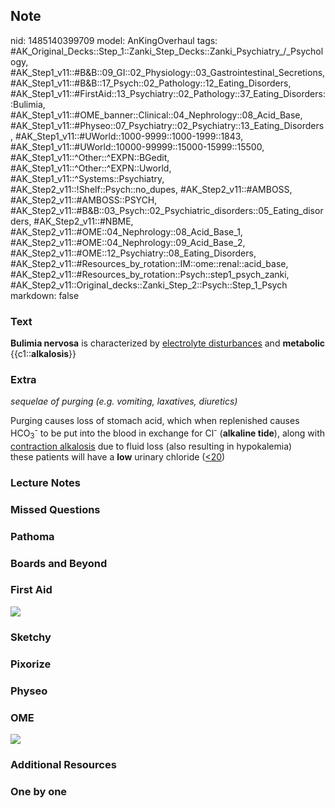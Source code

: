## Note
nid: 1485140399709
model: AnKingOverhaul
tags: #AK_Original_Decks::Step_1::Zanki_Step_Decks::Zanki_Psychiatry_/_Psychology, #AK_Step1_v11::#B&B::09_GI::02_Physiology::03_Gastrointestinal_Secretions, #AK_Step1_v11::#B&B::17_Psych::02_Pathology::12_Eating_Disorders, #AK_Step1_v11::#FirstAid::13_Psychiatry::02_Pathology::37_Eating_Disorders::Bulimia, #AK_Step1_v11::#OME_banner::Clinical::04_Nephrology::08_Acid_Base, #AK_Step1_v11::#Physeo::07_Psychiatry::02_Psychiatry::13_Eating_Disorders, #AK_Step1_v11::#UWorld::1000-9999::1000-1999::1843, #AK_Step1_v11::#UWorld::10000-99999::15000-15999::15500, #AK_Step1_v11::^Other::^EXPN::BGedit, #AK_Step1_v11::^Other::^EXPN::Uworld, #AK_Step1_v11::^Systems::Psychiatry, #AK_Step2_v11::!Shelf::Psych::no_dupes, #AK_Step2_v11::#AMBOSS, #AK_Step2_v11::#AMBOSS::PSYCH, #AK_Step2_v11::#B&B::03_Psych::02_Psychiatric_disorders::05_Eating_disorders, #AK_Step2_v11::#NBME, #AK_Step2_v11::#OME::04_Nephrology::08_Acid_Base_1, #AK_Step2_v11::#OME::04_Nephrology::09_Acid_Base_2, #AK_Step2_v11::#OME::12_Psychiatry::08_Eating_Disorders, #AK_Step2_v11::#Resources_by_rotation::IM::ome::renal::acid_base, #AK_Step2_v11::#Resources_by_rotation::Psych::step1_psych_zanki, #AK_Step2_v11::Original_decks::Zanki_Step_2::Psych::Step_1_Psych
markdown: false

### Text
<div>
  <b>Bulimia nervosa</b> is characterized by <u>electrolyte
  disturbances</u> and <b>metabolic</b> {{c1::<b>alkalosis</b>}}
</div>

### Extra
<i>sequelae of purging (e.g. vomiting, laxatives, diuretics)</i>
<div>
  Purging causes loss of stomach acid, which when replenished
  causes HCO<sub>3</sub><sup>-</sup> to be put into the blood in
  exchange for Cl<sup>-</sup> (<b>alkaline tide</b>), along with
  <u>contraction alkalosis</u> due to fluid loss (also resulting in
  hypokalemia)
</div>
<div>
  these patients will have a <b>low</b> urinary chloride
  (<u><20</u>)
</div>

### Lecture Notes


### Missed Questions


### Pathoma


### Boards and Beyond


### First Aid
<img src="tmpBXRvgq.png">

### Sketchy


### Pixorize


### Physeo


### OME
<div class="ome-widget">
  <a href=
  "https://onlinemeded.org/spa/nephrology/acid-base/acquire?ref=anki">
  <img src="_OME_AnkiFlashcards_Lesson_1.png"></a>
</div>

### Additional Resources


### One by one

